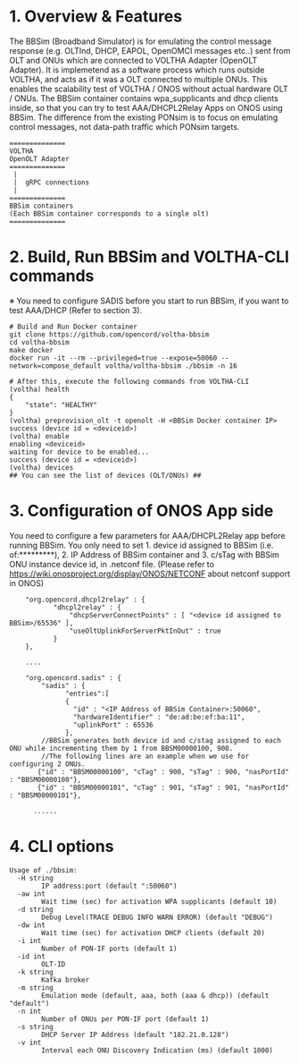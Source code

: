 # 1. Overview & Features

The BBSim (Broadband Simulator) is for emulating the control message response (e.g. OLTInd, DHCP, EAPOL, OpenOMCI messages etc..) sent from OLT and ONUs which are connected to VOLTHA Adapter (OpenOLT Adapter).
It is implemetend as a software process which runs outside VOLTHA, and acts as if it was a OLT connected to multiple ONUs.
This enables the scalability test of VOLTHA / ONOS without actual hardware OLT / ONUs.
The BBSim container contains wpa_supplicants and dhcp clients inside, so that you can try to test AAA/DHCPL2Relay Apps on ONOS using BBSim.
The difference from the existing PONsim is to focus on emulating control messages, not data-path traffic which PONsim targets.

```
==============
VOLTHA
OpenOLT Adapter
==============
 |
 |  gRPC connections
 |
==============
BBSim containers
(Each BBSim container corresponds to a single olt)
==============
```

# 2. Build, Run BBSim and VOLTHA-CLI commands
※ You need to configure SADIS before you start to run BBSim, if you want to test AAA/DHCP (Refer to section 3).
```
# Build and Run Docker container
git clone https://github.com/opencord/voltha-bbsim
cd voltha-bbsim
make docker
docker run -it --rm --privileged=true --expose=50060 --network=compose_default voltha/voltha-bbsim ./bbsim -n 16

# After this, execute the following commands from VOLTHA-CLI
(voltha) health
{
    "state": "HEALTHY"
}
(voltha) preprovision_olt -t openolt -H <BBSim Docker container IP>
success (device id = <deviceid>)
(voltha) enable
enabling <deviceid>
waiting for device to be enabled...
success (device id = <deviceid>)
(voltha) devices
## You can see the list of devices (OLT/ONUs) ##
```

# 3. Configuration of ONOS App side
You need to configure a few parameters for AAA/DHCPL2Relay app before running BBSim.
You only need to set 1. device id assigned to BBSim (i.e. of:*********), 2. IP Address of BBSim container and 3. c/sTag with BBSim ONU instance device id, in .netconf file.
(Please refer to https://wiki.onosproject.org/display/ONOS/NETCONF about netconf support in ONOS)
```
    "org.opencord.dhcpl2relay" : {
           "dhcpl2relay" : {
               "dhcpServerConnectPoints" : [ "<device id assigned to BBSim>/65536" ],
               "useOltUplinkForServerPktInOut" : true
           }
    },

    ....
    
    "org.opencord.sadis" : {
        "sadis" : {
              "entries":[
              {
                "id" : "<IP Address of BBSim Container>:50060",
                "hardwareIdentifier" : "de:ad:be:ef:ba:11",
                "uplinkPort" : 65536
              },
        //BBSim generates both device id and c/stag assigned to each ONU while incrementing them by 1 from BBSM00000100, 900.
        //The following lines are an example when we use for configuring 2 ONUs.
       {"id" : "BBSM00000100", "cTag" : 900, "sTag" : 900, "nasPortId" : "BBSM00000100"},
       {"id" : "BBSM00000101", "cTag" : 901, "sTag" : 901, "nasPortId" : "BBSM00000101"},

      ......
```


# 4. CLI options
```
Usage of ./bbsim:
  -H string
    	IP address:port (default ":50060")
  -aw int
    	Wait time (sec) for activation WPA supplicants (default 10)
  -d string
    	Debug Level(TRACE DEBUG INFO WARN ERROR) (default "DEBUG")
  -dw int
    	Wait time (sec) for activation DHCP clients (default 20)
  -i int
    	Number of PON-IF ports (default 1)
  -id int
    	OLT-ID
  -k string
    	Kafka broker
  -m string
    	Emulation mode (default, aaa, both (aaa & dhcp)) (default "default")
  -n int
    	Number of ONUs per PON-IF port (default 1)
  -s string
    	DHCP Server IP Address (default "182.21.0.128")
  -v int
    	Interval each ONU Discovery Indication (ms) (default 1000)
```
